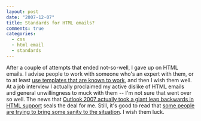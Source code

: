 ```yaml
---
layout: post
date: "2007-12-07"
title: Standards for HTML emails?
comments: true
categories:
  - css
  - html email
  - standards
---
```


After a couple of attempts that ended not-so-well, I gave up on HTML emails. I advise people to work with someone who's an expert with them, or to at least <a href="http://www.campaignmonitor.com/resources/">use templates that are known to work</a>, and then I wish them well. At a job interview I actually proclaimed my active dislike of HTML emails and general unwillingness to muck with them -- I'm not sure that went over so well. The news that <a href="http://www.campaignmonitor.com/blog/archives/2007/01/microsoft_takes_email_design_b.html">Outlook 2007 actually took a giant leap backwards in HTML support</a> seals the deal for me. Still, it's good to read that <a href="http://www.456bereastreet.com/archive/200712/the_email_standards_project_launches/">some people are trying to bring some sanity to the situation</a>. I wish them luck.